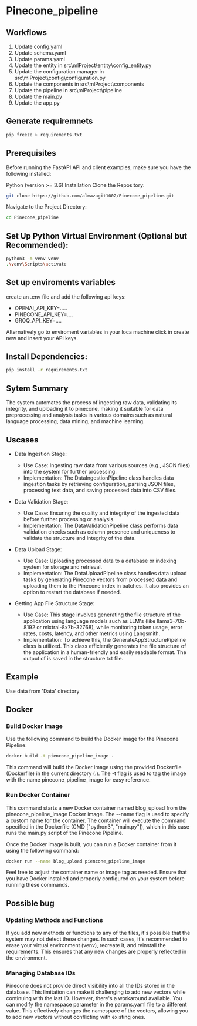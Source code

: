 # Pinecone_pipeline

## Workflows

1. Update config.yaml
2. Update schema.yaml
3. Update params.yaml
4. Update the entity in src\mlProject\entity\config_entity.py
5. Update the configuration manager in src\mlProject\config\configuration.py
6. Update the components in src\mlProject\components
7. Update the pipeline in src\mlProject\pipeline
8. Update the main.py
9. Update the app.py

## Generate requiremnets

```bash
pip freeze > requirements.txt
```
## Prerequisites
Before running the FastAPI API and client examples, make sure you have the following installed:

Python (version >= 3.6)
Installation
Clone the Repository:

```bash
git clone https://github.com/almazagit1002/Pinecone_pipeline.git
```
Navigate to the Project Directory:

```bash
cd Pinecone_pipeline
```
## Set Up Python Virtual Environment (Optional but Recommended):

```bash
python3 -m venv venv
.\venv\Scripts\activate
```

## Set up enviroments variables
create an .env file and add the following api keys:

* OPENAI_API_KEY=..... 
* PINECONE_API_KEY=....
* GROQ_API_KEY=....


Alternatively go to enviroment variables in your loca machine click in create new and insert your API keys. 

## Install Dependencies:

```bash
pip install -r requirements.txt
```

## Sytem Summary
The system automates the process of ingesting raw data, validating its integrity, and uploading it to pinecone, making it suitable for data preprocessing and analysis tasks in various domains such as natural language processing, data mining, and machine learning.

## Uscases
* Data Ingestion Stage:
    * Use Case: Ingesting raw data from various sources (e.g., JSON files) into the system for further processing.
    * Implementation: The DataIngestionPipeline class handles data ingestion tasks by retrieving configuration, parsing JSON files, processing text data, and     saving processed data into CSV files.

* Data Validation Stage:
    * Use Case: Ensuring the quality and integrity of the ingested data before further processing or analysis.
    * Implementation: The DataValidationPipeline class performs data validation checks such as column presence and uniqueness to validate the structure and integrity of the data.

* Data Upload Stage:
    * Use Case: Uploading processed data to a database or indexing system for storage and retrieval.
    * Implementation: The DataUploadPipeline class handles data upload tasks by generating Pinecone vectors from processed data and uploading them to the Pinecone index in batches. It also provides an option to restart the database if needed.

* Getting App File Structure Stage:
    * Use Case: This stage involves generating the file structure of the application using language models such as LLM's (like llama3-70b-8192 or mixtral-8x7b-32768), while monitoring token usage, error rates, costs, latency, and other metrics using Langsmith.
    * Implementation: To achieve this, the GenerateAppStructurePipeline class is utilized. This class efficiently generates the file structure of the application in a human-friendly and easily readable format. The output of is saved in the structure.txt file.

## Example
Use data from 'Data' directory

## Docker

### Build Docker Image

Use the following command to build the Docker image for the Pinecone Pipeline:
```bash
docker build -t piencone_pipeline_image .
```
This command will build the Docker image using the provided Dockerfile (Dockerfile) in the current directory (.). The -t flag is used to tag the image with the name pinecone_pipeline_image for easy reference.

### Run Docker Container
This command starts a new Docker container named blog_upload from the pinecone_pipeline_image Docker image. The --name flag is used to specify a custom name for the container. The container will execute the command specified in the Dockerfile (CMD ["python3", "main.py"]), which in this case runs the main.py script of the Pinecone Pipeline.

Once the Docker image is built, you can run a Docker container from it using the following command:
```bash
docker run --name blog_upload piencone_pipeline_image
```
Feel free to adjust the container name or image tag as needed. Ensure that you have Docker installed and properly configured on your system before running these commands.

## Possible bug

### Updating Methods and Functions

If you add new methods or functions to any of the files, it's possible that the system may not detect these changes. In such cases, it's recommended to erase your virtual environment (venv), recreate it, and reinstall the requirements. This ensures that any new changes are properly reflected in the environment.

### Managing Database IDs

Pinecone does not provide direct visibility into all the IDs stored in the database. This limitation can make it challenging to add new vectors while continuing with the last ID. However, there's a workaround available. You can modify the namespace parameter in the params.yaml file to a different value. This effectively changes the namespace of the vectors, allowing you to add new vectors without conflicting with existing ones.

